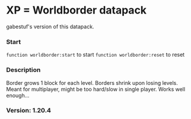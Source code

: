 # XP = Worldborder datapack

gabestuf's version of this datapack.

### Start

`function worldborder:start` to start
`function worldborder:reset` to reset

### Description

Border grows 1 block for each level. Borders shrink upon losing levels. Meant for multiplayer, might be too hard/slow in single player. Works well enough...

### Version: 1.20.4
